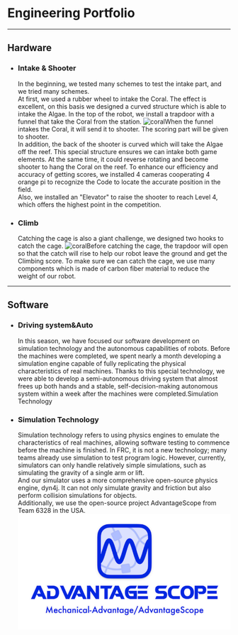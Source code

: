 # Engineering Portfolio
---
## Hardware

+ ### Intake & Shooter

    In the beginning, we tested many schemes to test the intake part, and we tried many schemes. <br> At first, we used a rubber wheel to intake the Coral. The effect is excellent, on this basis we designed a curved structure which is able to intake the Algae. In the top of the robot, we install a trapdoor with a funnel that take the Coral from the station. ![coral](coral.jpg)When the funnel intakes the Coral, it will send it to shooter. The scoring part will be given to shooter. <br> In addition, the back of the shooter is curved which will take the Algae off the reef. This special structure ensures we can intake both game elements. At the same time, it could reverse rotating and become shooter to hang the Coral on the reef. To enhance our efficiency and accuracy of getting scores, we installed 4 cameras cooperating 4 orange pi to recognize the Code to locate the accurate position in the field. <br> Also, we installed an "Elevator" to raise the shooter to reach Level 4, which offers the highest point in the competition. 
    



+ ### Climb
    Catching the cage is also a giant challenge, we designed two hooks to catch the cage. ![coral](hook.jpg)Before catching the cage, the trapdoor will open so that the catch will rise to help our robot leave the ground and get the Climbing score. To make sure we can catch the cage, we use many components which is made of carbon fiber material to reduce the weight of our robot. 



---
## Software

+ ### Driving system&Auto
    In this season, we have focused our software development on simulation technology and the autonomous capabilities of robots. Before the machines were completed, we spent nearly a month developing a simulation engine capable of fully replicating the physical characteristics of real machines. Thanks to this special technology, we were able to develop a semi-autonomous driving system that almost frees up both hands and a stable, self-decision-making autonomous system within a week after the machines were completed.Simulation Technology



+ ### Simulation Technology
    Simulation technology refers to using physics engines to emulate the characteristics of real machines, allowing software testing to commence before the machine is finished. In FRC, it is not a new technology; many teams already use simulation to test program logic. However, currently, simulators can only handle relatively simple simulations, such as simulating the gravity of a single arm or lift. <br> And our simulator uses a more comprehensive open-source physics engine, dyn4j. It can not only simulate gravity and friction but also perform collision simulations for objects. <br> Additionally, we use the open-source project AdvantageScope from Team 6328 in the USA.
    ![AdvantageScope](image.png)